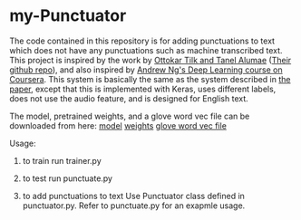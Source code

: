 # my-Punctuator

The code contained in this repository is for adding punctuations to text which does not have any punctuations such as machine transcribed text.
This project is inspired by the work by [Ottokar Tilk and Tanel Alumae](http://www.isca-speech.org/archive/Interspeech_2016/pdfs/1517.PDF) ([Their github repo](https://github.com/ottokart/punctuator2)), and also inspired by [Andrew Ng's Deep Learning course on Coursera](https://www.coursera.org/learn/nlp-sequence-models/home/info).
This system is basically the same as the system described in [the paper](http://www.isca-speech.org/archive/Interspeech_2016/pdfs/1517.PDF), except that this is implemented with Keras, uses different labels, does not use the audio feature, and is designed for English text.

The model, pretrained weights, and a glove word vec file can be downloaded from here:
[model](https://s3-us-west-2.amazonaws.com/models-text-and-other-data/my-punctuator/model9.json)
[weights](https://s3-us-west-2.amazonaws.com/models-text-and-other-data/my-punctuator/model9.h5)
[glove word vec file](https://s3-us-west-2.amazonaws.com/models-text-and-other-data/my-punctuator/glove.6B.50d.txt)

Usage:
1. to train
   run trainer.py

2. to test
   run punctuate.py

3. to add punctuations to text
   Use Punctuator class defined in punctuator.py.
   Refer to punctuate.py for an exapmle usage.
